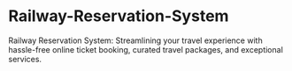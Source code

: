# Railway-Reservation-System
Railway Reservation System: Streamlining your travel experience with hassle-free online ticket booking, curated travel packages, and exceptional services.

